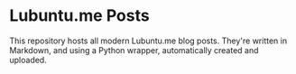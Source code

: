 # Lubuntu.me Posts

This repository hosts all modern Lubuntu.me blog posts. They're written in Markdown, and using a Python wrapper, automatically created and uploaded.
